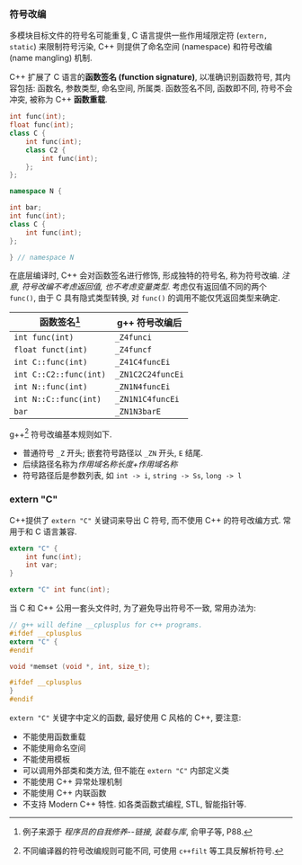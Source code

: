 ### 符号改编

多模块目标文件的符号名可能重复, C 语言提供一些作用域限定符 (`extern, static`) 来限制符号污染, C++ 则提供了命名空间 (namespace) 和符号改编 (name mangling) 机制. 

C++ 扩展了 C 语言的**函数签名 (function signature)**, 以准确识别函数符号, 其内容包括: 函数名, 参数类型, 命名空间, 所属类. 函数签名不同, 函数即不同, 符号不会冲突, 被称为 C++ **函数重载**.

```cpp
int func(int);
float func(int);
class C {
	int func(int);
	class C2 {
		int func(int);
	};
};

namespace N {

int bar;
int func(int);
class C {
	int func(int);
};

} // namespace N
```

在底层编译时, C++ 会对函数签名进行修饰, 形成独特的符号名, 称为符号改编. *注意, 符号改编不考虑返回值, 也不考虑变量类型*. 考虑仅有返回值不同的两个 `func()`, 由于 C 具有隐式类型转换, 对 `func()` 的调用不能仅凭返回类型来确定.

| 函数签名[^1]           | g++ 符号改编后    |
| ---------------------- | ----------------- |
| `int func(int)`        | `_Z4funci`        |
| `float funct(int)`     | `_Z4funcf`        |
| `int C::func(int)`     | `_Z41C4funcEi`    |
| `int C::C2::func(int)` | `_ZN1C2C24funcEi` |
| `int N::func(int)`     | `_ZN1N4funcEi`    |
| `int N::C::func(int)`  | `_ZN1N1C4funcEi`  |
| `bar`                  | `_ZN1N3barE`                  |

[^1]: 例子来源于 *程序员的自我修养--链接, 装载与库*, 俞甲子等, P88.

g++[^2] 符号改编基本规则如下.
- 普通符号 `_Z` 开头; 嵌套符号路径以 `_ZN` 开头, `E` 结尾.
- 后续路径名称为*作用域名称长度+作用域名称*
- 符号路径后是参数列表, 如 `int -> i`, `string -> Ss`, `long -> l`

[^2]: 不同编译器的符号改编规则可能不同, 可使用 `c++filt` 等工具反解析符号.

### extern "C"

C++提供了 `extern "C"` 关键词来导出 C 符号, 而不使用 C++ 的符号改编方式. 常用于和 C 语言兼容.

```c
extern "C" {
	int func(int);
	int var;
}

extern "C" int func(int);
```

当 C 和 C++ 公用一套头文件时, 为了避免导出符号不一致, 常用办法为:

```c
// g++ will define __cplusplus for c++ programs.
#ifdef __cplusplus 
extern "C" {
#endif

void *memset (void *, int, size_t);

#ifdef __cplusplus
}
#endif
```

`extern "C"` 关键字中定义的函数, 最好使用 C 风格的 C++, 要注意:
- 不能使用函数重载
- 不能使用命名空间
- 不能使用模板
- 可以调用外部类和类方法, 但不能在 `extern "C"` 内部定义类
- 不能使用 C++ 异常处理机制
- 不能使用 C++ 内联函数
- 不支持 Modern C++ 特性. 如各类函数式编程, STL, 智能指针等.